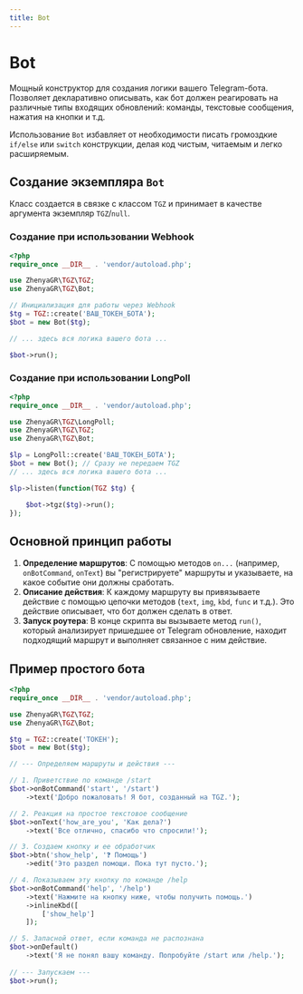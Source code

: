 ```yaml
---
title: Bot
---
```


# **Bot**
Мощный конструктор для создания логики вашего Telegram-бота. Позволяет декларативно описывать, как бот должен реагировать на различные типы входящих обновлений: команды, текстовые сообщения, нажатия на кнопки и т.д.

Использование `Bot` избавляет от необходимости писать громоздкие `if/else` или `switch` конструкции, делая код чистым, читаемым и легко расширяемым.

## Создание экземпляра `Bot`
Класс создается в связке с классом `TGZ` и принимает в качестве аргумента экземпляр `TGZ`/`null`.

### Создание при использовании Webhook
```php
<?php
require_once __DIR__ . 'vendor/autoload.php';

use ZhenyaGR\TGZ\TGZ;
use ZhenyaGR\TGZ\Bot;

// Инициализация для работы через Webhook
$tg = TGZ::create('ВАШ_ТОКЕН_БОТА');
$bot = new Bot($tg);

// ... здесь вся логика вашего бота ...

$bot->run();
```

### Создание при использовании LongPoll
```php
<?php
require_once __DIR__ . 'vendor/autoload.php';

use ZhenyaGR\TGZ\LongPoll;
use ZhenyaGR\TGZ\TGZ;
use ZhenyaGR\TGZ\Bot;

$lp = LongPoll::create('ВАШ_ТОКЕН_БОТА');
$bot = new Bot(); // Сразу не передаем TGZ
// ... здесь вся логика вашего бота ...

$lp->listen(function(TGZ $tg) {

    $bot->tgz($tg)->run();
});
```

## Основной принцип работы

1.  **Определение маршрутов**: С помощью методов `on...` (например, `onBotCommand`, `onText`) вы "регистрируете" маршруты и указываете, на какое событие они должны сработать.
2.  **Описание действия**: К каждому маршруту вы привязываете действие с помощью цепочки методов (`text`, `img`, `kbd`, `func` и т.д.). Это действие описывает, что бот должен сделать в ответ.
3.  **Запуск роутера**: В конце скрипта вы вызываете метод `run()`, который анализирует пришедшее от Telegram обновление, находит подходящий маршрут и выполняет связанное с ним действие.

## Пример простого бота

```php
<?php
require_once __DIR__ . 'vendor/autoload.php';

use ZhenyaGR\TGZ\TGZ;
use ZhenyaGR\TGZ\Bot;

$tg = TGZ::create('ТОКЕН');
$bot = new Bot($tg);

// --- Определяем маршруты и действия ---

// 1. Приветствие по команде /start
$bot->onBotCommand('start', '/start')
    ->text('Добро пожаловать! Я бот, созданный на TGZ.');

// 2. Реакция на простое текстовое сообщение
$bot->onText('how_are_you', 'Как дела?')
    ->text('Все отлично, спасибо что спросили!');

// 3. Создаем кнопку и ее обработчик
$bot->btn('show_help', '❓ Помощь')
    ->edit('Это раздел помощи. Пока тут пусто.');

// 4. Показываем эту кнопку по команде /help
$bot->onBotCommand('help', '/help')
    ->text('Нажмите на кнопку ниже, чтобы получить помощь.')
    ->inlineKbd([
        ['show_help']
    ]);

// 5. Запасной ответ, если команда не распознана
$bot->onDefault()
    ->text('Я не понял вашу команду. Попробуйте /start или /help.');
    
// --- Запускаем ---
$bot->run();
```
